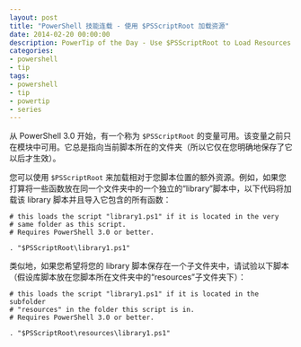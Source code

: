 ```yaml
---
layout: post
title: "PowerShell 技能连载 - 使用 $PSScriptRoot 加载资源"
date: 2014-02-20 00:00:00
description: PowerTip of the Day - Use $PSScriptRoot to Load Resources
categories:
- powershell
- tip
tags:
- powershell
- tip
- powertip
- series
---
```

从 PowerShell 3.0 开始，有一个称为 `$PSScriptRoot` 的变量可用。该变量之前只在模块中可用。它总是指向当前脚本所在的文件夹（所以它仅在您明确地保存了它以后才生效）。

您可以使用 `$PSScriptRoot` 来加载相对于您脚本位置的额外资源。例如，如果您打算将一些函数放在同一个文件夹中的一个独立的“library”脚本中，以下代码将加载该 library 脚本并且导入它包含的所有函数：

	# this loads the script "library1.ps1" if it is located in the very
	# same folder as this script.
	# Requires PowerShell 3.0 or better.

	. "$PSScriptRoot\library1.ps1"

类似地，如果您希望将您的 library 脚本保存在一个子文件夹中，请试验以下脚本（假设库脚本放在您脚本所在文件夹中的“resources”子文件夹下）：

	# this loads the script "library1.ps1" if it is located in the subfolder
	# "resources" in the folder this script is in.
	# Requires PowerShell 3.0 or better.

	. "$PSScriptRoot\resources\library1.ps1"

<!--本文国际来源：[Use $PSScriptRoot to Load Resources](http://community.idera.com/powershell/powertips/b/tips/posts/use-psscriptroot-to-load-resources)-->

